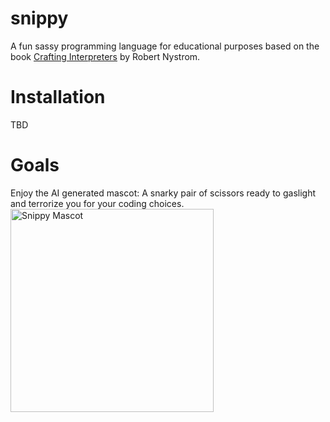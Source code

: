 # snippy
A fun sassy programming language for educational purposes based on the book [Crafting Interpreters](https://craftinginterpreters.com/) by Robert Nystrom.

# Installation
TBD

# Goals

Enjoy the AI generated mascot: A snarky pair of scissors ready to gaslight and terrorize you for your coding choices.
<img width="325" height="325" alt="Snippy Mascot" src="https://github.com/user-attachments/assets/2d5623b9-7aab-4a05-b5b3-94bea470ae2c" />
